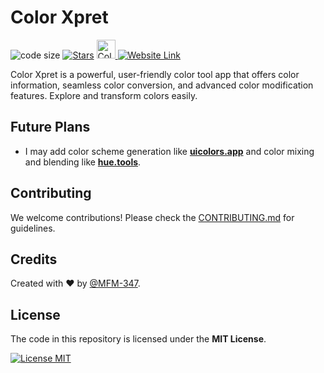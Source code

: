 # Color Xpret

![code size](https://img.shields.io/github/languages/code-size/MFM-347/3rd-Color?style=for-the-badge)
[![Stars](https://img.shields.io/github/stars/MFM-347/3rd-Color?color=efef25&style=for-the-badge)](https://github.com/MFM-347/3rd-Color/stargazers)
<a href="https://www.producthunt.com/posts/3rd-color?embed=true&utm_source=badge-featured&utm_medium=badge&utm_souce=badge-3rd&#0045;color" target="_blank">
<img src="https://api.producthunt.com/widgets/embed-image/v1/featured.svg?post_id=939594&theme=light" alt="Color Xpret - Color Tools for Designers & Developers | Product Hunt" height="30" />
</a>
[![Website Link](https://img.shields.io/badge/Website-Link-187bff?style=for-the-badge)](https://xpret.vercel.app/??ref=github&utm_source=github.com&utm_medium=repo&utm_campaign=readme_link)

Color Xpret is a powerful, user-friendly color tool app that offers color information, seamless color conversion, and advanced color modification features. Explore and transform colors easily.

## Future Plans

- I may add color scheme generation like **[uicolors.app](https://uicolors.app/)** and color mixing and blending like **[hue.tools](https://hue.tools/)**.

## Contributing

We welcome contributions! Please check the [CONTRIBUTING.md](https://github.com/MFM-347/color-xpret/blob/main/CONTRIBUTING.md) for guidelines.

## Credits

Created with ❤️ by [@MFM-347](https://github.com/mfm-347).

## License

The code in this repository is licensed under the **MIT License**.

[![License MIT](https://img.shields.io/badge/License-MIT-green.svg?style=for-the-badge)](./LICENSE)
